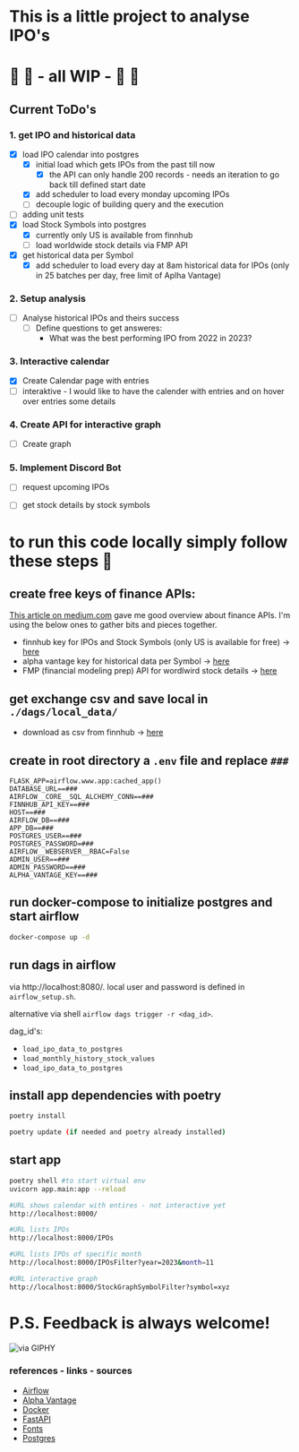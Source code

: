 # This is a little project to analyse IPO's
# 🚨 🚧 - all WIP - 🚧 🚨

## Current ToDo's
### 1. get IPO and historical data
- [x] load IPO calendar into postgres
  - [x] initial load which gets IPOs from the past till now
    - [x] the API can only handle 200 records - needs an iteration to go back till defined start date
  - [x] add scheduler to load every monday upcoming IPOs
  - [ ] decouple logic of building query and the execution
- [ ] adding unit tests
- [x] load Stock Symbols into postgres
  - [x] currently only US is available from finnhub
  - [ ] load worldwide stock details via FMP API
- [x] get historical data per Symbol
  - [x] add scheduler to load every day at 8am historical data for IPOs (only in 25 batches per day, free limit of Aplha Vantage)

### 2. Setup analysis
- [ ] Analyse historical IPOs and theirs success
  - [ ] Define questions to get answeres:
    - What was the best performing IPO from 2022 in 2023?
### 3. Interactive calendar
- [x] Create Calendar page with entries
- [ ] interaktive - I would like to have the calender with entries and on hover over entries some details

### 4. Create API for interactive graph
  - [ ] Create graph

### 5. Implement Discord Bot
- [ ] request upcoming IPOs
- [ ] get stock details by stock symbols


# to run this code locally simply follow these steps 🙂

## create free keys of finance APIs:
[This article on medium.com]( https://medium.com/coinmonks/best-stock-market-apis-ae1efb739ac4) gave me good overview about finance APIs.
I'm using the below ones to gather bits and pieces together.
- finnhub key for IPOs and Stock Symbols (only US is available for free) -> [here](https://finnhub.io/)
- alpha vantage key for historical data per Symbol -> [here](https://www.alphavantage.co/support/#api-key)
- FMP (financial modeling prep) API for wordlwird stock details -> [here](http://site.financialmodelingprep.com/developer/docs/stock-market-quote-free-api/?direct=true)

## get exchange csv and save local in `./dags/local_data/`
- download as csv from finnhub -> [here](https://docs.google.com/spreadsheets/d/1I3pBxjfXB056-g_JYf_6o3Rns3BV2kMGG1nCatb91ls)

## create in root directory a `.env` file and replace `###`
```.env
FLASK_APP=airflow.www.app:cached_app()
DATABASE_URL==###
AIRFLOW__CORE__SQL_ALCHEMY_CONN==###
FINNHUB_API_KEY==###
HOST==###
AIRFLOW_DB==###
APP_DB==###
POSTGRES_USER==###
POSTGRES_PASSWORD=###
AIRFLOW__WEBSERVER__RBAC=False
ADMIN_USER==###
ADMIN_PASSWORD==###
ALPHA_VANTAGE_KEY==###
```

## run docker-compose to initialize postgres and start airflow
```bash
docker-compose up -d
```

## run dags in airflow
via http://localhost:8080/.
local user and password is defined in `airflow_setup.sh`.

alternative via shell `airflow dags trigger -r <dag_id>`.

dag_id's:
* `load_ipo_data_to_postgres`
* `load_monthly_history_stock_values`
* `load_ipo_data_to_postgres`

## install app dependencies with poetry
```bash
poetry install

poetry update (if needed and poetry already installed)
```

## start app
```bash
poetry shell #to start virtual env
uvicorn app.main:app --reload

#URL shows calendar with entires - not interactive yet
http://localhost:8000/

#URL lists IPOs
http://localhost:8000/IPOs

#URL lists IPOs of specific month
http://localhost:8000/IPOsFilter?year=2023&month=11

#URL interactive graph
http://localhost:8000/StockGraphSymbolFilter?symbol=xyz
```

# P.S. Feedback is always welcome!
![via GIPHY](https://media1.giphy.com/media/v1.Y2lkPTc5MGI3NjExaTllbnRpZnViZWhub2VoZnM1eTZ5dHA2M2VldHJ3aDJsdHJxdWp1MiZlcD12MV9pbnRlcm5hbF9naWZfYnlfaWQmY3Q9Zw/ule4vhcY1xEKQ/giphy.gif)

### references - links - sources
- [Airflow](https://airflow.apache.org/)
- [Alpha Vantage](https://www.alphavantage.co/)
- [Docker](https://www.docker.com/)
- [FastAPI](https://fastapi.tiangolo.com/)
- [Fonts](https://fonts.google.com/specimen/Urbanist)
- [Postgres](https://www.postgresql.org/)

